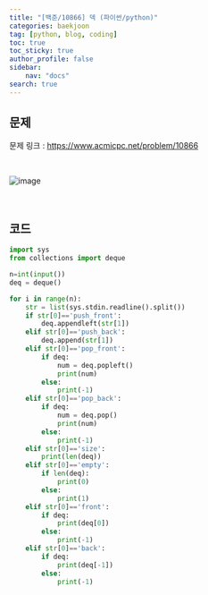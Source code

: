 ```yaml
---
title: "[백준/10866] 덱 (파이썬/python)"
categories: baekjoon
tag: [python, blog, coding]
toc: true
toc_sticky: true
author_profile: false
sidebar:
    nav: "docs"
search: true
---
```


## 문제

문제 링크 : https://www.acmicpc.net/problem/10866

<br/>

![image](https://user-images.githubusercontent.com/52556486/180446796-be3e8387-0548-4dbe-b9be-573a46e4d1da.png)

<br/>

## 코드

```python
import sys
from collections import deque

n=int(input())
deq = deque()

for i in range(n):
    str = list(sys.stdin.readline().split())
    if str[0]=='push_front':
        deq.appendleft(str[1])
    elif str[0]=='push_back':
        deq.append(str[1])
    elif str[0]=='pop_front':
        if deq:
            num = deq.popleft()
            print(num)
        else:
            print(-1)
    elif str[0]=='pop_back':
        if deq:
            num = deq.pop()
            print(num)
        else:
            print(-1)
    elif str[0]=='size':
        print(len(deq))
    elif str[0]=='empty':
        if len(deq):
            print(0)
        else:
            print(1)
    elif str[0]=='front':
        if deq:
            print(deq[0])
        else:
            print(-1)
    elif str[0]=='back':
        if deq:
            print(deq[-1])
        else:
            print(-1)
```